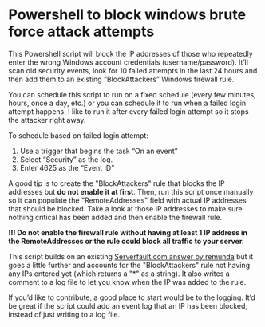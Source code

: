 Powershell to block windows brute force attack attempts
=======================

This Powershell script will block the IP addresses of those who repeatedly enter the wrong Windows account credentials (username/password). It’ll scan old security events, look for 10 failed attempts in the last 24 hours and then add them to an existing “BlockAttackers” Windows firewall rule.

You can schedule this script to run on a fixed schedule (every few minutes, hours, once a day, etc.) or you can schedule it to run when a failed login attempt happens. I like to run it after every failed login attempt so it stops the attacker right away.

To schedule based on failed login attempt:

1. Use a trigger that begins the task “On an event”
2. Select “Security” as the log.
3. Enter 4625 as the “Event ID”

A good tip is to create the "BlockAttackers" rule that blocks the IP addresses but **do not enable it at first**. Then, run this script once manually so it can populate the "RemoteAddresses" field with actual IP addresses that should be blocked. Take a look at those IP addresses to make sure nothing critical has been added and then enable the firewall rule.

**!!! Do not enable the firewall rule without having at least 1 IP address in the RemoteAddresses or the rule could block all traffic to your server.**

This script builds on an existing [Serverfault.com answer by remunda](http://serverfault.com/a/397637/155102) but it goes a little further and accounts for the "BlockAttackers" rule not having any IPs entered yet (which returns a "*" as a string). It also writes a comment to a log file to let you know when the IP was added to the rule.

If you’d like to contribute, a good place to start would be to the logging. It’d be great if the script could add an event log that an IP has been blocked, instead of just writing to a log file.
